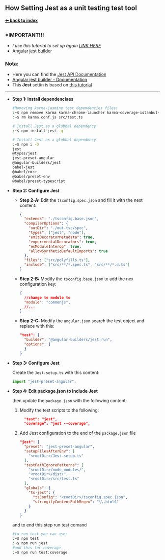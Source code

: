 ## How Setting Jest as a unit testing test tool

**[⬅️ back to index](./00_index.md)**

### \*IMPORTANT!!!

- _I use this tutorial to set up again_ [_*LINK HERE*_](https://www.youtube.com/watch?v=cnfpdSzSUH4&ab_channel=TypeWithMe)
- [Angular jest builder](https://github.com/just-jeb/angular-builders/tree/master/packages/jest#jest-builder-for-angular-build-facade)

### Nota:

- Here you can find the [Jest API Documentation](https://jestjs.io/docs/en/api)
- [Angular jest builder - Documentation](https://www.npmjs.com/package/@angular-builders/jest)
- This **Jest** settin is based on [this tutorial](https://dev.to/alfredoperez/angular-10-setting-up-jest-2m0l)

---

- **Step 1: Install dependenciaes**

  ```bash
  #Romoving karma-jasmine test dependencies files:
  :~$ npm remove karma karma-chrome-launcher karma-coverage-istanbul-reporter karma-jasmine karma-jasmine-html-reporter
  :~$ rm karma.conf.js src/test.ts

  # Install Jest as a globbal dependency
  :~$ npm install jest -g

  # Install Jest as a globbal dependency
  :~$ npm i -D
  jest
  @types/jest
  jest-preset-angular
  @angular-builders/jest
  babel-jest
  @babel/core
  @babel/preset-env
  @babel/preset-typescript
  ```

- **Step 2: Configure Jest**

  - **Step 2-A:** Edit the `tsconfig.spec.json` and fill it with the next content:
    ```JSON
    {
      "extends": "./tsconfig.base.json",
      "compilerOptions": {
        "outDir": "./out-tsc/spec",
        "types": ["jest", "node"],
        "emitDecoratorMetadata": true,
        "experimentalDecorators": true,
        "esModuleInterop": true,
        "allowSyntheticDefaultImports": true
      },
      "files": ["src/polyfills.ts"],
      "include": ["src/**/*.spec.ts", "src/**/*.d.ts"]
    }
    ```
  - **Step 2-B:** Modify the `tsconfig.base.json` to add the nex configuration key:

    ```JSON
    {
      //change te module to
      "module": "commonjs",
      //...
    }
    ```

  - **Step 2-C:** Modify the `angular.json` search the test object and replace with this:
    ```JSON
    "test": {
      "builder": "@angular-builders/jest:run",
      "options": {
      }
    }
    ```

- **Step 3: Configure Jest**

  Create the `Jest-setup.ts` with this content:

  ```typescript
  import "jest-preset-angular";
  ```

* **Step 4: Edit package.json to include Jest**

  then update the `package.json` with the following content:

  1. Modify the test scripts to the following:
     ```JSON
       "test": "jest",
       "coverage": "jest --coverage",
     ```
  2. Add Jest configuration to the end of the `package.json` file
     ```JSON
     "jest": {
       "preset": "jest-preset-angular",
       "setupFilesAfterEnv": [
         "<rootDir>/Jest-setup.ts"
       ],
       "testPathIgnorePatterns": [
         "<rootDir>/node_modules/",
         "<rootDir>/dist/",
         "<rootDir>/src/test.ts"
       ],
       "globals": {
         "ts-jest": {
           "tsConfig": "<rootDir>/tsconfig.spec.json",
           "stringifyContentPathRegex": "\\.html$"
         }
       }
     }
     ```

  and to end this step run test comand

  ```bash
  #to run test you can use:
  :~$ npm test
  :~$ npm run jest
  #and this for coverage
  :~$ npm run test:coverage
  ```
